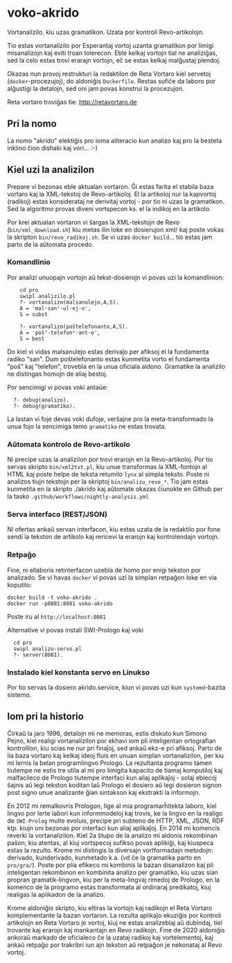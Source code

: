 # voko-akrido

Vortanalizilo, kiu uzas gramatikon. Uzata por kontroli Revo-artikolojn.

Tio estas vortanalizilo por Esperantaj vortoj uzanta gramatikon por limigi misanalizojn kaj eviti troan tolerecon. Eble kelkaj vortojn tial ne analiziĝas, sed la celo estas trovi erarajn vortojn, eĉ se estas kelkaj
malĝustaj plendoj.

Okazas nun provoj restrukturi la redaktilon de Reta Vortaro kiel servetoj (`docker`-procezujoj), 
do aldoniĝis `Dockerfile`. Restas sufiĉe da laboro por alĝustigi la detalojn, sed oni jam
povas konstrui la procezujon.

Reta vortaro troviĝas tie: http://retavortaro.de

## Pri la nomo

La nomo "akrido" elektiĝis pro ioma aliteracio kun analizo kaj pro la besteta inklino ĉion dishaki kaj vori... :-)

##  Kiel uzi la analizilon

Prepare vi bezonas eble aktualan vortaron. Ĝi estas farita el stabila baza vortaro kaj la XML-tekstoj de Revo-artikoloj. El la artikoloj nur la kapvortoj (radikoj) estas konsiderataj ne derivitaj vortoj - por tio ni uzas la gramatikon. Sed la algoritmo provas diveni vortspecon ks. el la indikoj en la artikolo.

Por krei aktualan vortaron vi ŝargas la XML-tekstojn de Revo (`bin/xml_download.sh`) kiu metas ilin loke en dosierujon xml/ kaj poste vokas la skripton `bin/revo_radikoj.sh`. Se vi uzas `docker build`... tio estas jam parto de la aŭtomata procedo.

### Komandlinio

Por analizi unuopajn vortojn aŭ tekst-dosierojn vi povas uzi la komandlinion:
```
    cd pro
    swipl analizilo.pl
    ?- vortanalizo(malsanulejo,A,S).
    A = 'mal·sanᶠ·ul·ej·o',
    S = subst

    ?- vortanalizo(poŝtelefonanto,A,S).
    A = 'poŝᶠ-telefon¹·ant·o',
    S = best
```
  Do kiel vi vidas malsanulejo estas derivaĵo per afiksoj el la fundamenta radiko "san". Dum poŝtelefonanto estas kunmetita vorto el fundamenta "poŝ" kaj "telefon", trovebla en la unua oficiala aldono. Gramatike la analizilo ne distingas homojn de aliaj bestoj.

  Por sencimigi vi povas voki antaŭe:
```
  ?- debug(analizo).
  ?- debug(gramatiko).
```
  La lastan vi foje devas voki dufoje, verŝajne pro la meta-transformado la unua fojo la sencimiga temo `gramatiko` ne estas trovata.


### Aŭtomata kontrolo de Revo-artikolo

Ni precipe uzas la analizilon por trovi erarojn en la Revo-artikoloj. Por tio servas skripto `bin/xml2txt.pl`,
  kiu unue transformas la XML-fontojn al HTML kaj poste helpe de teksta retumilo `lynx` al simpla teksto. Poste ni analizos tiujn tekstojn per la skriptoj `bin/analizu_revo_*`. Tio jam estas kunmetita en la skripto ./akrido kaj aŭtomate okazas ĉiunokte en Github per la tasko
  `.github/workflows/nightly-analysis.yml`

### Serva interfaco (REST/JSON)

Ni ofertas ankaŭ servan interfacon, kiu estas uzata de la redaktilo por fone sendi la tekston de artikolo 
  kaj rericevi la erarojn kaj kontrolendajn vortojn. 

### Retpaĝo

 Fine, ni ellaboris retinterfacon uzebla de homo por enigi tekston por analizado. Se vi havas `docker` vi povas
 uzi la simplan retpaĝon loke en via koputilo:
 ```
 docker build -t voko-akrido .
 docker run -p8081:8081 voko-akrido
```

Poste iru al `http://localhost:8081`

Alternative vi povas instali SWI-Prologo kaj voki
  ```
    cd pro
    swipl analizo-servo.pl
    ?- server(8081).
  ```

### Instalado kiel konstanta servo en Linukso

Por tio servas la dosiero akrido.service, kiun vi povas uzi kun `systemd`-bazita sistemo.

## Iom pri la historio

Ĉirkaŭ la jaro 1996, detalojn mi ne memoras, estis diskuto kun Simono Pejno, kiel realigi vortanalizilon por
ekhavi iom pli inteligentan ortografian kontrolilon, kiu scias ne nur pri finaĵoj, sed ankaŭ ekz-e pri afiksoj.
Parto de lia baza vortaro kaj kelkaj ideoj fluis en unuan simplan vortanalizilon, per kiu mi lernis la belan programlingvo Prologo. La rezultanta programo tamen tiutempe ne estis tre utila al mi pro limigita kapacito
de tiamaj komputiloj kaj malfacileco de Prologo tiutempe interfaci kun aliaj aplikaĵoj - solaj eblecoj ŝajnis aŭ legi tekston koditan laŭ Prologo el dosiero aŭ legi dosieron signon post signo unue analizante ĝian sintakson kaj ekstrakti la informojn.

En 2012 mi remalkovris Prologon, lige al mia programarĥitekta laboro, kiel lingvo por lerte labori kun informmodeloj kaj trovis, ke la lingvo en la realigo de `SWI-Prolog` multe evoluis, precipe pri subteno de HTTP, XML, JSON, RDF ktp. kiujn oni bezonas por interfaci kun aliaj aplikaĵoj. En 2014 mi komencis reverki la vortanalizilon. Kiel 2a ŝtupo de la analizo mi aldonis rekombinan paŝon, kiu atentas, al kiuj vortspecoj sufikso povas aplikiĝi, kaj kiuspeca estas la rezulto.
Krome mi distingis la diversajn vortformadajn metodojn: derivado, kunderivado, kunmetado k.a. (vd ĉe la gramatika parto en `pro/gra/`). Poste por plia efikeco mi kombinis la bazan disanalizon kaj pli inteligentan rekombinon en
kombinita analizo per gramatiko, kiu uzas sian propran gramatik-lingvon, kiu per la meta-lingvaj rimedoj de 
Prologo, en la komenco de la programo estas transformata al ordinaraj predikatoj, kiuj realigas la aplikadon de la
analizo.

Krome aldoniĝis skripto, kiu eltiras la vortojn kaj radikojn el Reta Vortaro komplementante la bazan vortaron.
La rezulta aplikaĵo ekuziĝis por kontroli artikolojn en Reta Vortaro je vortoj, kiuj ne estas analizeblaj aŭ
dubindaj, tiel trovante kaj erarojn kaj mankantajn en Revo radikojn. Fine de 2020 aldoniĝis ankoraŭ markado de oficialeco ĉe la uzataj radikoj kaj vortelementoj, kaj ankaŭ retpaĝo por trakribri iun ajn tekston aŭ retpaĝon je nekonataj al Revo vortoj.


